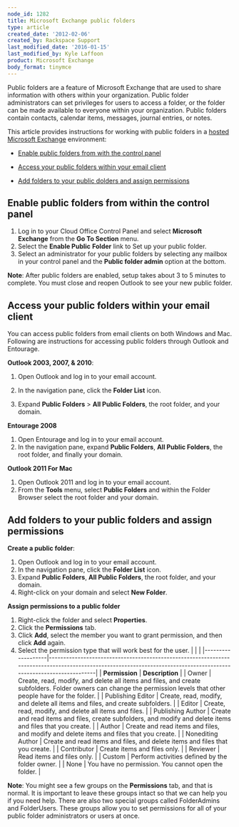 ```yaml
---
node_id: 1282
title: Microsoft Exchange public folders
type: article
created_date: '2012-02-06'
created_by: Rackspace Support
last_modified_date: '2016-01-15'
last_modified_by: Kyle Laffoon
product: Microsoft Exchange
body_format: tinymce
---
```


Public folders are a feature of Microsoft Exchange that are used to
share information with others within your organization.  Public folder
administrators can set privileges for users to access a folder, or the
folder can be made available to everyone within your organization.
Public folders contain contacts, calendar items, messages, journal
entries, or notes.

This article provides instructions for working with public folders in a
[hosted Microsoft
Exchange](http://www.rackspace.com/email-hosting/hosted-exchange/)
environment:

-   [Enable public folders from with the control panel](#b)

-   [Access your public folders within your email client](#c)

-   [Add folders to your public dolders and assign permissions](#d)

[]()Enable public folders from within the control panel
-------------------------------------------------------

1.  Log in to your Cloud Office Control Panel and select **Microsoft
    Exchange** from the **Go To Section** menu.
2.  Select the **Enable Public** **Folder** link to Set up your
    public folder.
3.  Select an administrator for your public folders by selecting any
    mailbox in your control panel and the **Public folder admin** option
    at the bottom.

**Note**: After public folders are enabled, setup takes about 3 to 5
minutes to complete. You must close and reopen Outlook to see your new
public folder.

[]()Access your public folders within your email client
-------------------------------------------------------

You can access public folders from email clients on both Windows and
Mac. Following are instructions for  accessing public folders through
Outlook and Entourage.

**Outlook 2003, 2007, & 2010**:

1.  Open Outlook and log in to your email account.

<!-- -->

2.  In the navigation pane, click the **Folder List** icon.

<!-- -->

3.  Expand **Public Folders** &gt; **All Public Folders**, the root
    folder, and your domain.

**Entourage 2008**

1.  Open Entourage and log in to your email account.
2.  In the navigation pane, expand **Public Folders**, **All Public
    Folders**, the root folder, and finally your domain.

**Outlook 2011 For Mac**

1.  Open Outlook 2011 and log in to your email account.
2.  From the **Tools** menu, select **Public Folders** and within the
    Folder Browser select the root folder and your domain.

[]()Add folders to your public folders and assign permissions
-------------------------------------------------------------

**Create a public folder**:

1.  Open Outlook and log in to your email account.
2.  In the navigation pane, click the **Folder List** icon.
3.  Expand **Public Folders**, **All Public Folders**, the root folder,
    and your domain.
4.  Right-click on your domain and select **New Folder**.

**Assign permissions to a public folder**

1.  Right-click the folder and select **Properties**.
2.  Click the **Permissions** tab.
3.  Click **Add**, select the member you want to grant permission, and
    then click **Add**  again.
4.  Select the permission type that will work best for the user.
    |                   |                                                                                                                                                                    |
    |-------------------|--------------------------------------------------------------------------------------------------------------------------------------------------------------------|
    | **Permission**    | **Description**                                                                                                                                                    |
    | Owner             | Create, read, modify, and delete all items and files, and create subfolders. Folder owners can change the permission levels that other people have for the folder. |
    | Publishing Editor | Create, read, modify, and delete all items and files, and create subfolders.                                                                                       |
    | Editor            | Create, read, modify, and delete all items and files.                                                                                                              |
    | Publishing Author | Create and read items and files, create subfolders, and modify and delete items and files that you create.                                                         |
    | Author            | Create and read items and files, and modify and delete items and files that you create.                                                                            |
    | Nonediting Author | Create and read items and files, and delete items and files that you create.                                                                                       |
    | Contributor       | Create items and files only.                                                                                                                                       |
    | Reviewer          | Read items and files only.                                                                                                                                         |
    | Custom            | Perform activities defined by the folder owner.                                                                                                                    |
    | None              | You have no permission. You cannot open the folder.                                                                                                                |


**Note**: You might see a few groups on the **Permissions** tab, and
that is normal. It is important to leave these groups intact so that we
can help you if you need help. There are also two special groups called
FolderAdmins and FolderUsers. These groups allow you to set permissions
for all of your public folder administrators or users at once.

